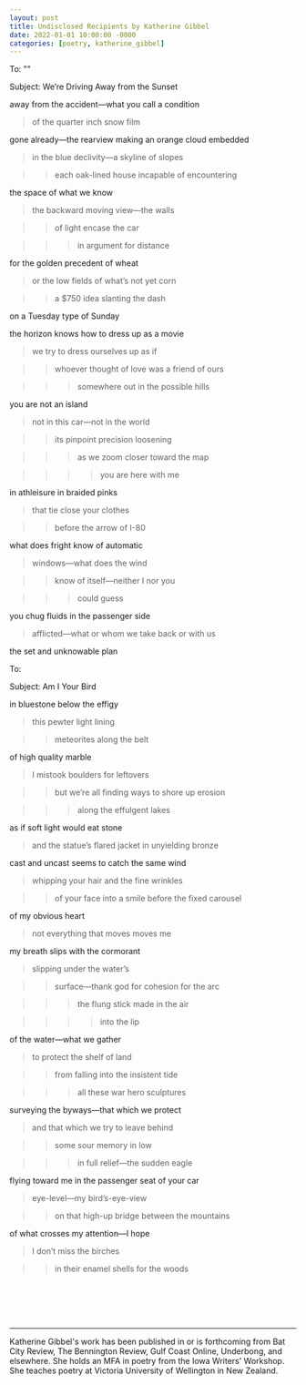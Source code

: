 ```yaml
---
layout: post
title: Undisclosed Recipients by Katherine Gibbel
date: 2022-01-01 10:00:00 -0000
categories: [poetry, katherine_gibbel]
---
```

<div class="poem">
To: 		"<undisclosed "recipients">"

Subject: 	We’re Driving Away from the Sunset

away from the accident—what you call a condition

>of the quarter inch snow film 

gone already—the rearview making an orange cloud embedded

>in the blue declivity—a skyline of slopes

>>each oak-lined house incapable of encountering

the space of what we know

>the backward moving view—the walls

>>of light encase the car

>>>in argument for distance 

for the golden precedent of wheat

>or the low fields of what’s not yet corn

>>a $750 idea slanting the dash 

on a Tuesday type of Sunday

the horizon knows how to dress up as a movie

>we try to dress ourselves up as if

>>whoever thought of love was a friend of ours

>>>somewhere out in the possible hills

you are not an island

>not in this car—not in the world

>>its pinpoint precision loosening

>>>as we zoom closer toward the map

>>>>you are here with me

in athleisure in braided pinks

>that tie close your clothes 

>>before the arrow of I-80

what does fright know of automatic

>windows—what does the wind

>>know of itself—neither I nor you

>>>could guess

you chug fluids in the passenger side

>afflicted—what or whom we take back or with us

the set and unknowable plan

To: 		<undisclosed recipients> 

Subject:	Am I Your Bird

in bluestone below the effigy 

>this pewter light lining

>>meteorites along the belt

of high quality marble

>I mistook boulders for leftovers

>>but we’re all finding ways to shore up erosion

>>>along the effulgent lakes 

as if soft light would eat stone

>and the statue’s flared jacket in unyielding bronze

cast and uncast seems to catch the same wind

>whipping your hair and the fine wrinkles 

>>of your face into a smile before the fixed carousel

of my obvious heart 

>not everything that moves moves me

my breath slips with the cormorant

>slipping under the water’s

>>surface—thank god for cohesion for the arc

>>>the flung stick made in the air

>>>>into the lip

of the water—what we gather

>to protect the shelf of land

>>from falling into the insistent tide

>>>all these war hero sculptures

surveying the byways—that which we protect

>and that which we try to leave behind

>>some sour memory in low

>>>in full relief—the sudden eagle

flying toward me in the passenger seat of your car

>eye-level—my bird’s-eye-view

>>on that high-up bridge between the mountains

of what crosses my attention—I hope

>I don’t miss the birches 

>>in their enamel shells for the woods
</div>
<br><br>
<br><br>
<hr>
Katherine Gibbel's work has been published in or is forthcoming from Bat City Review, The Bennington Review, Gulf Coast Online, Underbong, and elsewhere. She holds an MFA in poetry from the Iowa Writers' Workshop. She teaches poetry at Victoria University of Wellington in New Zealand.
